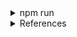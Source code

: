 <details>
<summary>npm run</summary>

In package.json

``` package.json
{
  "name": "npm-pj-practice",
  "version": "1.0.0",
  "description": "",
  "main": "index.js",
  "scripts": {
    "test": "echo \"Error: no test specified\" && exit 1",
    "start": "node app.js",
    "start-server": "node app.js" // Added
  },
  "keywords": [],
  "author": "",
  "license": "ISC"
}
```

then

``` PowerShell
npm run start-server
```

</details>

<details>
<summary>References</summary>

[Node.js document is not defined](https://stackoverflow.com/questions/32126003/node-js-document-is-not-defined)

</details>
